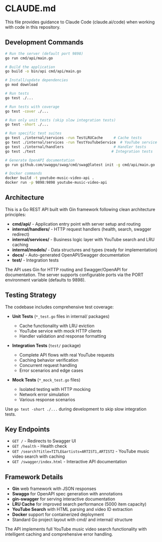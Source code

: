 # CLAUDE.md

This file provides guidance to Claude Code (claude.ai/code) when working with code in this repository.

## Development Commands

```bash
# Run the server (default port 9898)
go run cmd/api/main.go

# Build the application
go build -o bin/api cmd/api/main.go

# Install/update dependencies  
go mod download

# Run tests
go test ./...

# Run tests with coverage
go test -cover ./...

# Run only unit tests (skip slow integration tests)
go test -short ./...

# Run specific test suites
go test ./internal/services -run TestLRUCache     # Cache tests
go test ./internal/services -run TestYouTubeService  # YouTube service tests
go test ./internal/handlers                       # Handler tests
go test ./test                                   # Integration tests

# Generate OpenAPI documentation
go run github.com/swaggo/swag/cmd/swag@latest init -g cmd/api/main.go

# Docker commands
docker build -t youtube-music-video-api .
docker run -p 9898:9898 youtube-music-video-api
```

## Architecture

This is a Go REST API built with Gin framework following clean architecture principles:

- **cmd/api/** - Application entry point with server setup and routing
- **internal/handlers/** - HTTP request handlers (health, search, swagger redirect)
- **internal/services/** - Business logic layer with YouTube search and LRU caching
- **internal/models/** - Data structures and types (ready for implementation)
- **docs/** - Auto-generated OpenAPI/Swagger documentation
- **test/** - Integration tests

The API uses Gin for HTTP routing and Swagger/OpenAPI for documentation. The server supports configurable ports via the PORT environment variable (defaults to 9898).

## Testing Strategy

The codebase includes comprehensive test coverage:

- **Unit Tests** (`*_test.go` files in internal/ packages)
  - Cache functionality with LRU eviction
  - YouTube service with mock HTTP clients
  - Handler validation and response formatting
  
- **Integration Tests** (`test/` package)
  - Complete API flows with real YouTube requests
  - Caching behavior verification
  - Concurrent request handling
  - Error scenarios and edge cases

- **Mock Tests** (`*_mock_test.go` files)
  - Isolated testing with HTTP mocking
  - Network error simulation
  - Various response scenarios

Use `go test -short ./...` during development to skip slow integration tests.

## Key Endpoints

- `GET /` - Redirects to Swagger UI
- `GET /health` - Health check
- `GET /search?title=TITLE&artists=ARTIST1,ARTIST2` - YouTube music video search with caching
- `GET /swagger/index.html` - Interactive API documentation

## Framework Details

- **Gin** web framework with JSON responses
- **Swaggo** for OpenAPI spec generation with annotations
- **gin-swagger** for serving interactive documentation
- **LRU Cache** for improved search performance (5000 item capacity)
- **YouTube Search** with HTML parsing and video ID extraction
- **Docker** support for containerized deployment
- Standard Go project layout with cmd/ and internal/ structure

The API implements full YouTube music video search functionality with intelligent caching and comprehensive error handling.